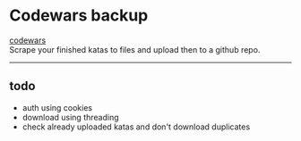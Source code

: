 # Codewars backup

[codewars](http://codewars.com)  
Scrape your finished katas to files and upload then to a github repo.

---

## todo

- auth using cookies
- download using threading
- check already uploaded katas and don't download duplicates